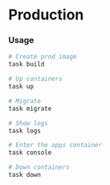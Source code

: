 # Production

### Usage

```bash
# Create prod image
task build

# Up containers
task up

# Migrate
task migrate

# Show logs
task logs

# Enter the apps container
task console

# Down containers
task down
```

